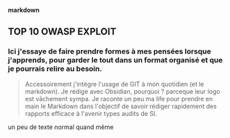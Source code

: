 **markdown**

## TOP 10 OWASP EXPLOIT
### Ici j'essaye de faire prendre formes à mes pensées lorsque j'apprends, pour garder le tout dans un format organisé et que je pourrais relire au besoin.
> Accessoirement j'intègre l'usage de GIT à mon quotidien (et le markdown).
> Je rédige avec Obsidian, pourquoi ? parceque leur logo est vâchement sympa.
> Je raconte un peu ma life pour prendre en main le Markdown dans l'objectif de savoir rédiger rapidement des rapports efficace à l'avenir types audits de SI.


un peu de texte normal quand même